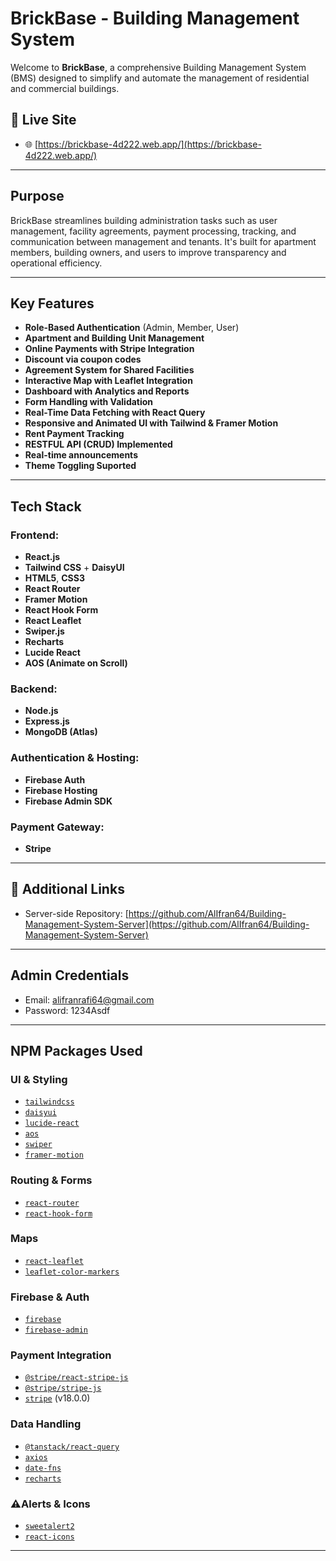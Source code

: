 # BrickBase - Building Management System

Welcome to **BrickBase**, a comprehensive Building Management System (BMS) designed to simplify and automate the management of residential and commercial buildings.

## 🔗 Live Site
- 🌐 [https://brickbase-4d222.web.app/](https://brickbase-4d222.web.app/)
---

## Purpose

BrickBase streamlines building administration tasks such as user management, facility agreements, payment processing, tracking, and communication between management and tenants. It's built for apartment members, building owners, and users to improve transparency and operational efficiency.

---

## Key Features

-  **Role-Based Authentication** (Admin, Member, User)
-  **Apartment and Building Unit Management**
-  **Online Payments with Stripe Integration**
-  **Discount via coupon codes**
-  **Agreement System for Shared Facilities**
-  **Interactive Map with Leaflet Integration**
-  **Dashboard with Analytics and Reports**
-  **Form Handling with Validation**
-  **Real-Time Data Fetching with React Query**
-  **Responsive and Animated UI with Tailwind & Framer Motion**
-  **Rent Payment Tracking**
-  **RESTFUL API (CRUD) Implemented**
-  **Real-time announcements**
-  **Theme Toggling Suported**

---

## Tech Stack

### Frontend:
- **React.js**
- **Tailwind CSS** + **DaisyUI**
- **HTML5**, **CSS3**
- **React Router**
- **Framer Motion**
- **React Hook Form**
- **React Leaflet**
- **Swiper.js**
- **Recharts**
- **Lucide React**
- **AOS (Animate on Scroll)**

### Backend:
- **Node.js**
- **Express.js**
- **MongoDB (Atlas)**

### Authentication & Hosting:
- **Firebase Auth**
- **Firebase Hosting**
- **Firebase Admin SDK**

### Payment Gateway:
- **Stripe**

---

## 🔗 Additional Links

- Server-side Repository: [https://github.com/AlIfran64/Building-Management-System-Server](https://github.com/AlIfran64/Building-Management-System-Server)

---

## Admin Credentials

- Email: alifranrafi64@gmail.com  
- Password: 1234Asdf

---

## NPM Packages Used

### UI & Styling
- [`tailwindcss`](https://www.npmjs.com/package/tailwindcss)
- [`daisyui`](https://www.npmjs.com/package/daisyui)
- [`lucide-react`](https://www.npmjs.com/package/lucide-react)
- [`aos`](https://www.npmjs.com/package/aos)
- [`swiper`](https://www.npmjs.com/package/swiper)
- [`framer-motion`](https://www.npmjs.com/package/framer-motion)

### Routing & Forms
- [`react-router`](https://www.npmjs.com/package/react-router)
- [`react-hook-form`](https://www.npmjs.com/package/react-hook-form)

### Maps
- [`react-leaflet`](https://www.npmjs.com/package/react-leaflet)
- [`leaflet-color-markers`](https://www.npmjs.com/package/leaflet-color-markers)

### Firebase & Auth
- [`firebase`](https://www.npmjs.com/package/firebase)
- [`firebase-admin`](https://www.npmjs.com/package/firebase-admin)

### Payment Integration
- [`@stripe/react-stripe-js`](https://www.npmjs.com/package/@stripe/react-stripe-js)
- [`@stripe/stripe-js`](https://www.npmjs.com/package/@stripe/stripe-js)
- [`stripe`](https://www.npmjs.com/package/stripe) (v18.0.0)

### Data Handling
- [`@tanstack/react-query`](https://www.npmjs.com/package/@tanstack/react-query)
- [`axios`](https://www.npmjs.com/package/axios)
- [`date-fns`](https://www.npmjs.com/package/date-fns)
- [`recharts`](https://www.npmjs.com/package/recharts)

### ⚠Alerts & Icons
- [`sweetalert2`](https://www.npmjs.com/package/sweetalert2)
- [`react-icons`](https://www.npmjs.com/package/react-icons)

---


